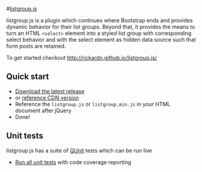#[listgroup.js](http://rickardn.github.io/listgroup.js/)

listgroup.js is a plugin which continues where Bootstrap ends and provides dynamic behavior for their list groups. Beyond that, it provides the means to turn an HTML `<select>` element into a styled list group with corresponding select behavior and with the select element as hidden data source such that form posts are retained.

To get started checkout http://rickardn.github.io/listgroup.js/

## Quick start

- [Download the latest release](https://github.com/rickardn/listgroup.js/zipball/master)
- or [reference CDN version](https://cdn.jsdelivr.net/bootstrap.listgroup/1.1.2/listgroup.min.js)
- Reference the `listgroup.js` or `listgroup.min.js` in your HTML document after jQuery
- Done!

## Unit tests

listgroup.js has a suite of [QUnit](http://qunitjs.com/) tests which can be run live

- [Run all unit tests](http://rickardn.github.io/listgroup.js/test/?coverage=true) with code coverage reporting
